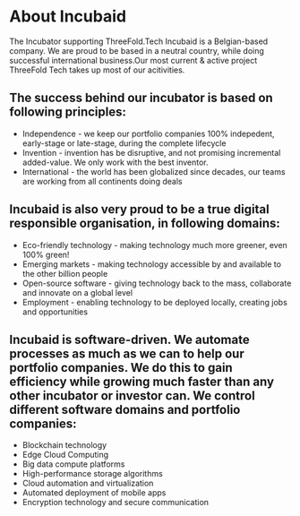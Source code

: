 # About Incubaid

The Incubator supporting ThreeFold.Tech Incubaid is a Belgian-based company. We are proud to be based in a neutral country, while doing successful international business.Our most current & active project ThreeFold Tech takes up most of our acitivities.

## The success behind our incubator is based on following principles:

- Independence - we keep our portfolio companies 100% indepedent, early-stage or late-stage, during the complete lifecycle
- Invention - invention has be disruptive, and not promising incremental added-value. We only work with the best inventor.
- International - the world has been globalized since decades, our teams are working from all continents doing deals

## Incubaid is also very proud to be a true digital responsible organisation, in following domains:

- Eco-friendly technology - making technology much more greener, even 100% green!
- Emerging markets - making technology accessible by and available to the other billion people
- Open-source software - giving technology back to the mass, collaborate and innovate on a global level
- Employment - enabling technology to be deployed locally, creating jobs and opportunities

## Incubaid is software-driven. We automate processes as much as we can to help our portfolio companies. We do this to gain efficiency while growing much faster than any other incubator or investor can. We control different software domains and portfolio companies:

- Blockchain technology
- Edge Cloud Computing
- Big data compute platforms
- High-performance storage algorithms
- Cloud automation and virtualization
- Automated deployment of mobile apps
- Encryption technology and secure communication